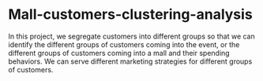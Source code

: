 # Mall-customers-clustering-analysis
In this project, we segregate customers into different groups so that we can identify the different groups of customers coming into the event, or the different groups of customers coming into a mall and their spending behaviors. We can serve different marketing strategies for different groups of customers.
